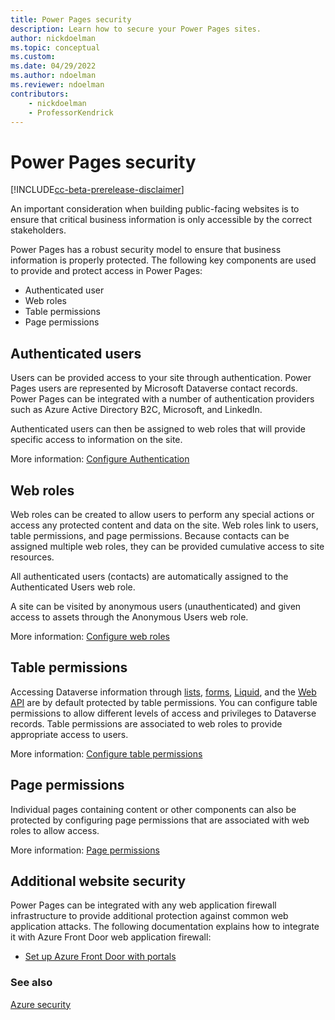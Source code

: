 ```yaml
---
title: Power Pages security
description: Learn how to secure your Power Pages sites.
author: nickdoelman
ms.topic: conceptual
ms.custom: 
ms.date: 04/29/2022
ms.author: ndoelman
ms.reviewer: ndoelman
contributors:
    - nickdoelman
    - ProfessorKendrick
---
```


# Power Pages security

[!INCLUDE[cc-beta-prerelease-disclaimer](../includes/cc-beta-prerelease-disclaimer.md)]

An important consideration when building public-facing websites is to ensure that critical business information is only accessible by the correct stakeholders.

Power Pages has a robust security model to ensure that business information is properly protected. The following key components are used to provide and protect access in Power Pages:

- Authenticated user
- Web roles
- Table permissions
- Page permissions

## Authenticated users

Users can be provided access to your site through authentication. Power Pages users are represented by Microsoft Dataverse contact records. Power Pages can be integrated with a number of authentication providers such as Azure Active Directory B2C, Microsoft, and LinkedIn.

Authenticated users can then be assigned to web roles that will provide specific access to information on the site.

More information: [Configure Authentication](configure-portal-authentication.md)

## Web roles

Web roles can be created to allow users to perform any special actions or access any protected content and data on the site. Web roles link to users, table permissions, and page permissions. Because contacts can be assigned multiple web roles, they can be provided cumulative access to site resources.

All authenticated users (contacts) are automatically assigned to the Authenticated Users web role.

A site can be visited by anonymous users (unauthenticated) and given access to assets through the Anonymous Users web role.

More information: [Configure web roles](create-web-roles.md)

## Table permissions

Accessing Dataverse information through [lists](../getting-started/add-list.md), [forms](../getting-started/add-form.md), [Liquid](../configure/liquid-overview.md), and the [Web API](../configure/web-api-overview.md) are by default protected by table permissions. You can configure table permissions to allow different levels of access and privileges to Dataverse records. Table permissions are associated to web roles to provide appropriate access to users.

More information: [Configure table permissions](table-permissions.md)

## Page permissions

Individual pages containing content or other components can also be protected by configuring page permissions that are associated with web roles to allow access.

More information: [Page permissions](page-security.md)

## Additional website security

Power Pages can be integrated with any web application firewall infrastructure to provide additional protection against common web application attacks. The following documentation explains how to integrate it with Azure Front Door web application firewall: 

- [Set up Azure Front Door with portals](/power-apps/maker/portals/azure-front-door)


### See also


[Azure security](/azure/security/)
